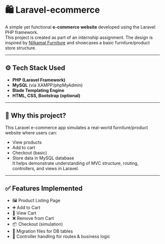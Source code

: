 # 🛍️ Laravel-ecommerce

A simple yet functional **e-commerce website** developed using the Laravel PHP framework.  
This project is created as part of an internship assignment. The design is inspired by [Nilkamal Furniture](https://www.nilkamalfurniture.com/) and showcases a basic furniture/product store structure.

---

## ⚙️ Tech Stack Used

- **PHP (Laravel Framework)**
- **MySQL** (via XAMPP/phpMyAdmin)
- **Blade Templating Engine**
- **HTML, CSS, Bootstrap (optional)**

---

## 🧠 Why this project?

This Laravel e-commerce app simulates a real-world furniture/product website where users can:

- View products
- Add to cart
- Checkout (basic)
- Store data in MySQL database  
It helps demonstrate understanding of MVC structure, routing, controllers, and views in Laravel.

---

## ✅ Features Implemented

- 🖼️ Product Listing Page
- ➕ Add to Cart
- 🛒 View Cart
- ❌ Remove from Cart
- 📦 Checkout (simulation)
- 📄 Migration files for DB tables
- 🔄 Controller handling for routes & business logic
